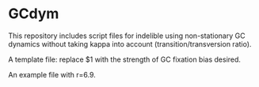 # GCdym

This repository includes script files for indelible using non-stationary GC dynamics without taking kappa into account (transition/transversion ratio).

A template file: replace $1 with the strength of GC fixation bias desired.

An example file with r=6.9.
